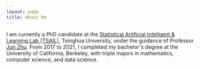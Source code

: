 ```yaml
---
layout: page
title: About Me
---
```


I am currently a PhD candidate at the [Statistical Artificial Intellgent & Learning Lab (TSAIL)](https://ml.cs.tsinghua.edu.cn/), Tsinghua University, under the guidance of Professor  [Jun Zhu](https://ml.cs.tsinghua.edu.cn/~jun/index.shtml). From 2017 to 2021, I completed my bachelor's degree at the University of California, Berkeley, with triple majors in mathematics, computer science, and data science.
